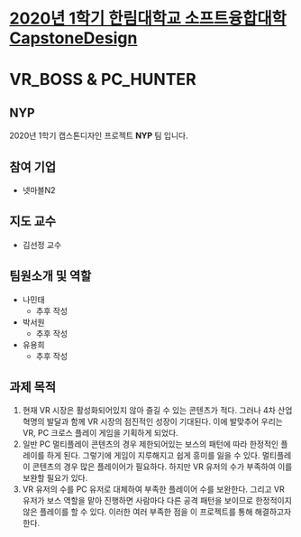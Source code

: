 # [2020년 1학기 한림대학교 소프트융합대학 CapstoneDesign](https://github.com/lab-lwc/20201_CapstoneDesign)
# VR_BOSS & PC_HUNTER
## NYP
2020년 1학기 캡스톤디자인 프로젝트 **NYP** 팀 입니다.
## 참여 기업
* 넷마블N2
## 지도 교수
* 김선정 교수
## 팀원소개 및 역할
* 나민태
  * 추후 작성
* 박서원
  * 추후 작성
* 유용희
  * 추후 작성
## 과제 목적
1. 현재 VR 시장은 활성화되어있지 않아 즐길 수 있는 콘텐츠가 적다. 그러나
4차 산업 혁명의 발달과 함께 VR 시장의 점진적인 성장이 기대된다. 이에
발맞추어 우리는 VR, PC 크로스 플레이 게임을 기획하게 되었다.
2. 일반 PC 멀티플레이 콘텐츠의 경우 제한되어있는 보스의 패턴에 따라
한정적인 플레이를 하게 된다. 그렇기에 게임이 지루해지고 쉽게 흥미를
잃을 수 있다. 멀티플레이 콘텐츠의 경우 많은 플레이어가 필요하다.
하지만 VR 유저의 수가 부족하여 이를 보완할 필요가 있다.
3.  VR 유저의 수를 PC 유저로 대체하여 부족한 플레이어 수를 보완한다. 그리고
VR 유저가 보스 역할을 맡아 진행하면 사람마다 다른 공격 패턴을 보이므로
한정적이지 않은 플레이를 할 수 있다. 이러한 여러 부족한 점을 이 프로젝트를 통해 해결하고자 한다.
